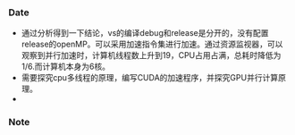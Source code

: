 ### Date
- 通过分析得到一下结论，vs的编译debug和release是分开的，没有配置release的openMP。可以采用加速指令集进行加速。通过资源监视器，可以观察到并行加速时，计算机线程数上升到19，CPU占用占满，总耗时降低为1/6.而计算机本身为6核。
- 需要探究cpu多线程的原理，编写CUDA的加速程序，并探究GPU并行计算原理。
- 

### Note